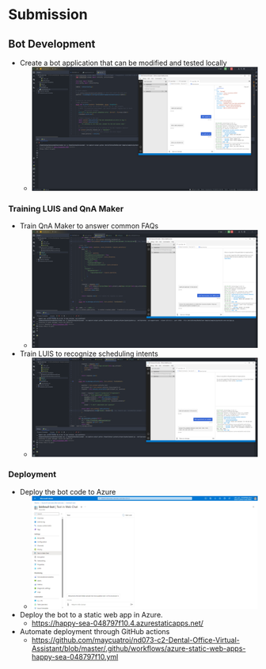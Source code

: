 # Submission

## Bot Development
- Create a bot application that can be modified and tested locally
   - ![interact-with-emulator.png](screenshots%2Finteract-with-emulator.png)

### Training LUIS and QnA Maker
- Train QnA Maker to answer common FAQs
   - ![qa-bot.png](screenshots%2Fqa-bot.png)
- Train LUIS to recognize scheduling intents
  - ![converstion-bot.png](screenshots%2Fconverstion-bot.png)

### Deployment
- Deploy the bot code to Azure
  - ![deploy-bot.png](screenshots%2Fdeploy-bot.png)
- Deploy the bot to a static web app in Azure.
  - https://happy-sea-048797f10.4.azurestaticapps.net/
- Automate deployment through GitHub actions
  - https://github.com/maycuatroi/nd073-c2-Dental-Office-Virtual-Assistant/blob/master/.github/workflows/azure-static-web-apps-happy-sea-048797f10.yml